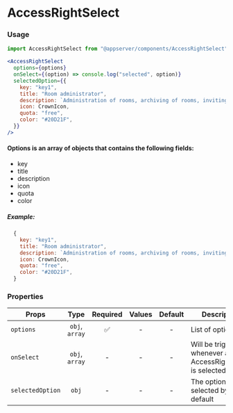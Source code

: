 # AccessRightSelect

### Usage

```js
import AccessRightSelect from "@appserver/components/AccessRightSelect";
```

```jsx
<AccessRightSelect
  options={options}
  onSelect={(option) => console.log("selected", option)}
  selectedOption={{
    key: "key1",
    title: "Room administrator",
    description: `Administration of rooms, archiving of rooms, inviting and managing users in rooms.`,
    icon: CrownIcon,
    quota: "free",
    color: "#20D21F",
  }}
/>
```

#### Options is an array of objects that contains the following fields:

- key
- title
- description
- icon
- quota
- color

##### Example:

```js
  {
    key: "key1",
    title: "Room administrator",
    description: `Administration of rooms, archiving of rooms, inviting and managing users in rooms.`,
    icon: CrownIcon,
    quota: "free",
    color: "#20D21F",
  }
```

### Properties

| Props            |      Type      | Required | Values | Default | Description                                                        |
| ---------------- | :------------: | :------: | :----: | :-----: | ------------------------------------------------------------------ |
| `options`        | `obj`, `array` |    ✅    |   -    |    -    | List of options                                                    |
| `onSelect`       | `obj`, `array` |    -     |   -    |    -    | Will be triggered whenever an AccessRightSelect is selected option |
| `selectedOption` |     `obj`      |    -     |   -    |    -    | The option that is selected by default                             |
